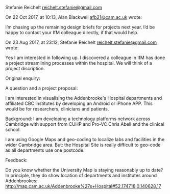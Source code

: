 Stefanie Reichelt <reichelt.stefanie@gmail.com>

On 22 Oct 2017, at 10:13, Alan Blackwell <afb21@cam.ac.uk> wrote:

I’m chasing up the remaining design briefs for projects next year. I’d
be happy to contact your IfM colleague directly, if that would help.

On 23 Aug 2017, at 23:12, Stefanie Reichelt
<reichelt.stefanie@gmail.com> wrote:

Yes I am interested in following up. I discovered a colleague in IfM has
done a project streamlining processes within the hospital. We will think
of a project discription.

Original enquiry:

A question and a project proposal:

I am interested in visualising the Addenbrooke's Hospital departments
and affiliated CBC institutes by developing an Android or iPhone APP.
This would be for researchers, clinicians and patients.

Background: I am developing a technology platforms network across
Cambridge with support from CUHP and Pro-VC Chris Abell and the clinical
school.

I am using Google Maps and geo-coding to localize labs and facilities in
the wider Cambridge area. But: the Hospital Site is really difficult to
geo-code as all departments use one postcode.

Feedback:

Do you know whether the University Map is staying reasonably up to date?
In principle, they do show location of departments and institutes around
Addenbrookes:
<http://map.cam.ac.uk/Addenbrooke%27s+Hospital#52.174718,0.140628,17>